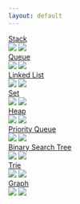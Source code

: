 ```yaml
---
layout: default
---
```


<div class="ds-container">
  <div class="ds-category">
    <div class="ds-page">
      <a href="/stack">Stack</a>
    </div>
    <div class="ds-badges">
      <img src="https://img.shields.io/npm/v/@datastructures-js/stack.svg"/>
      <img src="https://img.shields.io/npm/dm/@datastructures-js/stack.svg"/>
    </div>
  </div>
  <div class="ds-category">
    <div class="ds-page">
      <a href="/queue">Queue</a>
    </div>
    <div class="ds-badges">
      <img src="https://img.shields.io/npm/v/@datastructures-js/queue.svg"/>
      <img src="https://img.shields.io/npm/dm/@datastructures-js/queue.svg"/>
    </div>
  </div>
  <div class="ds-category">
    <div class="ds-page">
      <a href="/linked-list">Linked List</a>
    </div>
    <div class="ds-badges">
      <img src="https://img.shields.io/npm/v/@datastructures-js/linked-list.svg"/>
      <img src="https://img.shields.io/npm/dm/@datastructures-js/linked-list.svg"/>
    </div>
  </div>
  <div class="ds-category">
    <div class="ds-page">
      <a href="/set">Set</a>
    </div>
    <div class="ds-badges">
      <img src="https://img.shields.io/npm/v/@datastructures-js/set.svg"/>
      <img src="https://img.shields.io/npm/dm/@datastructures-js/set.svg"/>
    </div>
  </div>
  <div class="ds-category">
    <div class="ds-page">
      <a href="/heap">Heap</a>
    </div>
    <div class="ds-badges">
      <img src="https://img.shields.io/npm/v/@datastructures-js/heap.svg"/>
      <img src="https://img.shields.io/npm/dm/@datastructures-js/heap.svg"/>
    </div>
  </div>
  <div class="ds-category">
    <div class="ds-page">
      <a href="/priority-queue">Priority Queue</a>
    </div>
    <div class="ds-badges">
      <img src="https://img.shields.io/npm/v/@datastructures-js/priority-queue.svg"/>
      <img src="https://img.shields.io/npm/dm/@datastructures-js/priority-queue.svg"/>
    </div>
  </div>
  <div class="ds-category">
    <div class="ds-page">
      <a href="/binary-search-tree">Binary Search Tree</a>
    </div>
    <div class="ds-badges">
      <img src="https://img.shields.io/npm/v/@datastructures-js/binary-search-tree.svg"/>
      <img src="https://img.shields.io/npm/dm/@datastructures-js/binary-search-tree.svg"/>
    </div>
  </div>
  <div class="ds-category">
    <div class="ds-page">
      <a href="/trie">Trie</a>
    </div>
    <div class="ds-badges">
      <img src="https://img.shields.io/npm/v/@datastructures-js/trie.svg"/>
      <img src="https://img.shields.io/npm/dm/@datastructures-js/trie.svg"/>
    </div>
  </div>
  <div class="ds-category">
    <div class="ds-page">
      <a href="/graph">Graph</a>
    </div>
    <div class="ds-badges">
      <img src="https://img.shields.io/npm/v/@datastructures-js/graph.svg"/>
      <img src="https://img.shields.io/npm/dm/@datastructures-js/graph.svg"/>
    </div>
  </div>
</div>